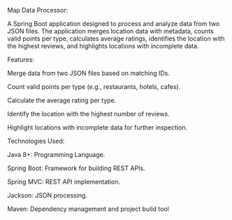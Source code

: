 Map Data Processor:

A Spring Boot application designed to process and analyze data from two JSON files. The application merges location data with metadata, counts valid points per type, calculates average ratings, identifies the location with the highest reviews, and highlights locations with incomplete data.

Features:

Merge data from two JSON files based on matching IDs.

Count valid points per type (e.g., restaurants, hotels, cafes).

Calculate the average rating per type.

Identify the location with the highest number of reviews.

Highlight locations with incomplete data for further inspection.

Technologies Used:

Java 8+: Programming Language.

Spring Boot: Framework for building REST APIs.

Spring MVC: REST API implementation.

Jackson: JSON processing.


Maven: Dependency management and project build tool
